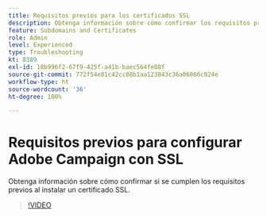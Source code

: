 ```yaml
---
title: Requisitos previos para los certificados SSL
description: Obtenga información sobre cómo confirmar los requisitos previos al instalar un certificado SSL.
feature: Subdomains and Certificates
role: Admin
level: Experienced
type: Troubleshooting
kt: 8389
exl-id: 18b996f2-67f9-425f-a41b-baec564fe08f
source-git-commit: 772f54e81c42cc88b1aa123843c36a06866c024e
workflow-type: ht
source-wordcount: '36'
ht-degree: 100%

---
```


# Requisitos previos para configurar Adobe Campaign con SSL

Obtenga información sobre cómo confirmar si se cumplen los requisitos previos al instalar un certificado SSL.

>[!VIDEO](https://video.tv.adobe.com/v/335894?quality=12)
